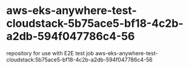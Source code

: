 # aws-eks-anywhere-test-cloudstack-5b75ace5-bf18-4c2b-a2db-594f047786c4-56
repository for use with E2E test job aws-eks-anywhere-test-cloudstack:5b75ace5-bf18-4c2b-a2db-594f047786c4-56
